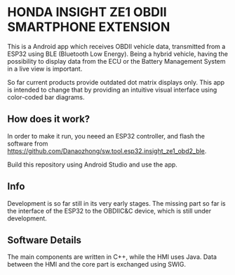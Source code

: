 HONDA INSIGHT ZE1 OBDII SMARTPHONE EXTENSION
============================================

This is a Android app which receives OBDII vehicle data, transmitted from a ESP32 using BLE (Bluetooth Low Energy). Being a hybrid vehicle, having the possibility to display data from the ECU or the Battery Management System in a live view is important.

So far current products provide outdated dot matrix displays only. This app is intended to change that by providing an intuitive visual interface using color-coded bar diagrams.

How does it work?
-----------------

In order to make it run, you neeed an ESP32 controller, and flash the software from https://github.com/Danaozhong/sw.tool.esp32.insight_ze1_obd2_ble.

Build this repository using Android Studio and use the app.

Info
----

Development is so far still in its very early stages. The missing part so far is the interface of the ESP32 to the OBDIIC&C device, which is still under development. 

Software Details
----------------
The main components are written in C++, while the HMI uses Java. Data between the HMI and the core part is exchanged using SWIG.
